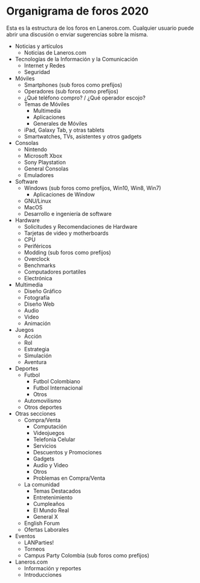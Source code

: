 # Organigrama de foros 2020
Esta es la estructura de los foros en Laneros.com. Cualquier usuario puede abrir una discusión o enviar sugerencias sobre la misma.

* Noticias y artículos
  * Noticias de Laneros.com
* Tecnologías de la Información y la Comunicación
  * Internet y Redes
  * Seguridad
* Móviles
  * Smartphones (sub foros como prefijos)
  * Operadores (sub foros como prefijos)
  * ¿Qué teléfono compro? / ¿Qué operador escojo?
  * Temas de Móviles
    * Multimedia
    * Aplicaciones
    * Generales de Móviles
  * iPad, Galaxy Tab, y otras tablets
  * Smartwatches, TVs, asistentes y otros gadgets
* Consolas
  * Nintendo
  * Microsoft Xbox
  * Sony Playstation
  * General Consolas
  * Emuladores
* Software
  * Windows (sub foros como prefijos, Win10, Win8, Win7)
    * Aplicaciones de Window
  * GNU/Linux
  * MacOS
  * Desarrollo e ingeniería de software
* Hardware
  * Solicitudes y Recomendaciones de Hardware
  * Tarjetas de video y motherboards
  * CPU
  * Periféricos
  * Modding (sub foros como prefijos)
  * Overclock
  * Benchmarks
  * Computadores portatiles
  * Electrónica
* Multimedia
  * Diseño Gráfico
  * Fotografía
  * Diseño Web
  * Audio
  * Video
  * Animación
* Juegos
  * Acción
  * Rol
  * Estrategia
  * Simulación
  * Aventura
* Deportes
  * Futbol
    * Futbol Colombiano
    * Futbol Internacional
    * Otros
  * Automovilismo
  * Otros deportes
* Otras secciones
  * Compra/Venta
    * Computación
    * Videojuegos
    * Telefonía Celular
    * Servicios
    * Descuentos y Promociones
    * Gadgets
    * Audio y Video
    * Otros
    * Problemas en Compra/Venta
  * La comunidad
    * Temas Destacados
    * Entretenimiento
    * Cumpleaños
    * El Mundo Real
    * General X
  * English Forum
  * Ofertas Laborales
* Eventos
  * LANParties!
  * Torneos
  * Campus Party Colombia (sub foros como prefijos)
* Laneros.com
  * Información y reportes
  * Introducciones
